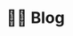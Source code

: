 ---
title: ✍🏼 Blog

url: /blog

# View.
#   1 = List
#   2 = Compact
#   3 = Card
view: 2

# Optional header image (relative to `static/media/` folder).
header: 
  image: "blog-header.webp"
  caption: "Imatge adaptada de [**inspirexpressmiami**](https://pixabay.com/es/users/inspirexpressmiami-263260/) a [Pixabay](https://pixabay.com/es/)"

breadcrumbs: [""]  
---